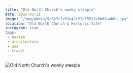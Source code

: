 ```yaml
---
title: "Old North Church's wonky steeple"
date: 2016-03-21
image: "/img/photo/9c827c1c63e42e22e15911cbb6fa4b6e.jpg"
location: "Old North Church & Historic Site"
instagram: true
tags:
 - boston
 - architecture
 - usa
 - travel
---
```


![Old North Church's wonky steeple](/img/photo/9c827c1c63e42e22e15911cbb6fa4b6e.jpg)
